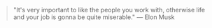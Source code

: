 > "It's very important to like the people you work with, otherwise life and your job is gonna be quite miserable." — Elon Musk
